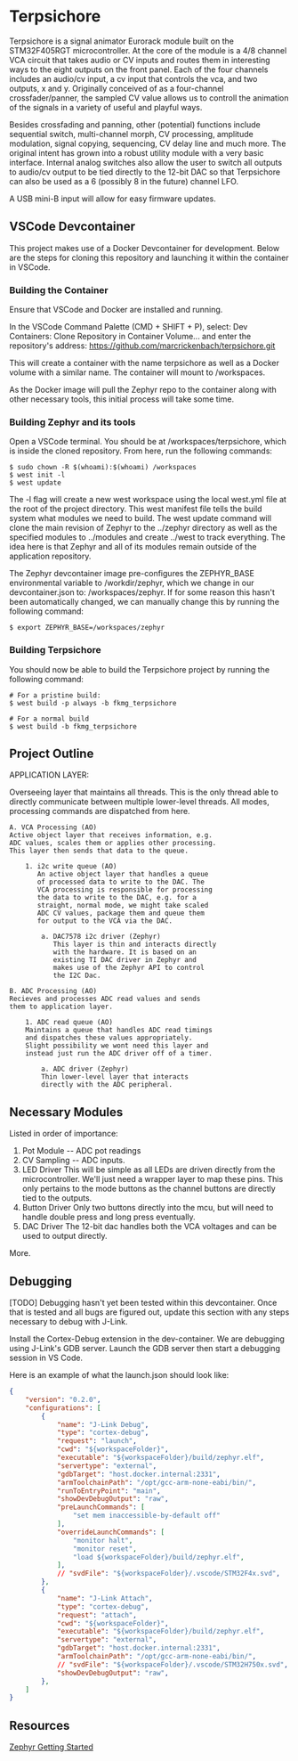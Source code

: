 # Terpsichore

Terpsichore is a signal animator Eurorack module built on the 
STM32F405RGT microcontroller. At the core of the module is a 
4/8 channel VCA circuit that takes audio or CV inputs and routes
them in interesting ways to the eight outputs on the front panel. 
Each of the four channels includes an audio/cv input, a cv input
that controls the vca, and two outputs, x and y. Originally 
conceived of as a four-channel crossfader/panner, the sampled
CV value allows us to controll the animation of the signals in
a variety of useful and playful ways. 

Besides crossfading and panning, other (potential) functions 
include sequential switch, multi-channel morph, CV processing,
amplitude modulation, signal copying, sequencing, CV delay line 
and much more. The original intent has grown into a robust 
utility module with a very basic interface. Internal
analog switches also allow the user to switch all outputs 
to audio/cv output to be tied directly to the 12-bit DAC so 
that Terpsichore can also be used as a 6 (possibly 8 in the
future) channel LFO. 

A USB mini-B input will allow for easy firmware updates.


## VSCode Devcontainer
This project makes use of a Docker Devcontainer for development. 
Below are the steps for cloning this repository and launching
it within the container in VSCode. 

### Building the Container
Ensure that VSCode and Docker are installed and running. 

In the VSCode Command Palette (CMD + SHIFT + P), select:
Dev Containers: Clone Repository in Container Volume... 
and enter the repository's address: 
https://github.com/marcrickenbach/terpsichore.git

This will create a container with the name terpsichore as well
as a Docker volume with a similar name. The container will mount
to /workspaces.

As the Docker image will pull the Zephyr repo to the container
along with other necessary tools, this initial process will take
some time. 

### Building Zephyr and its tools
Open a VSCode terminal. You should be at /workspaces/terpsichore,
which is inside the cloned repository. From here, run the following 
commands: 
```
$ sudo chown -R $(whoami):$(whoami) /workspaces
$ west init -l
$ west update
```
The -l flag will create a new west workspace using the local west.yml
file at the root of the project directory. This west manifest file
tells the build system what modules we need to build. The west update
command will clone the main revision of Zephyr to the ../zephyr directory
as well as the specified modules to ../modules and create ../west to 
track everything. The idea here is that Zephyr and all of its modules
remain outside of the application repository. 

The Zephyr devcontainer image pre-configures the ZEPHYR_BASE environmental
variable to /workdir/zephyr, which we change in our devcontainer.json to:
/workspaces/zephyr. If for some reason this hasn't been automatically
changed, we can manually change this by running the following command:
```
$ export ZEPHYR_BASE=/workspaces/zephyr
```

### Building Terpsichore

You should now be able to build the Terpsichore project by running the 
following command: 
```
# For a pristine build:
$ west build -p always -b fkmg_terpsichore
```
```
# For a normal build
$ west build -b fkmg_terpsichore
```


## Project Outline

APPLICATION LAYER:

Overseeing layer that maintains all threads. This is the
only thread able to directly communicate between multiple
lower-level threads. All modes, processing commands are
dispatched from here. 

    A. VCA Processing (AO)
    Active object layer that receives information, e.g.
    ADC values, scales them or applies other processing. 
    This layer then sends that data to the queue. 
    
        1. i2c write queue (AO)
           An active object layer that handles a queue 
           of processed data to write to the DAC. The
           VCA processing is responsible for processing
           the data to write to the DAC, e.g. for a 
           straight, normal mode, we might take scaled
           ADC CV values, package them and queue them
           for output to the VCA via the DAC. 

            a. DAC7578 i2c driver (Zephyr)
               This layer is thin and interacts directly
               with the hardware. It is based on an
               existing TI DAC driver in Zephyr and
               makes use of the Zephyr API to control
               the I2C Dac. 

    B. ADC Processing (AO)
    Recieves and processes ADC read values and sends
    them to application layer. 

        1. ADC read queue (AO)
        Maintains a queue that handles ADC read timings
        and dispatches these values appropriately. 
        Slight possibility we wont need this layer and
        instead just run the ADC driver off of a timer. 

            a. ADC driver (Zephyr)
            Thin lower-level layer that interacts 
            directly with the ADC peripheral.

## Necessary Modules

Listed in order of importance:
1. Pot Module -- ADC pot readings
2. CV Sampling -- ADC inputs. 
3. LED Driver
   This will be simple as all LEDs are driven directly
   from the microcontroller. We'll just need a wrapper
   layer to map these pins. This only pertains to the
   mode buttons as the channel buttons are directly
   tied to the outputs. 
4. Button Driver
   Only two buttons directly into the mcu, but will need
   to handle double press and long press eventually. 
5. DAC Driver
   The 12-bit dac handles both the VCA voltages and can
   be used to output directly. 

More. 


## Debugging

[TODO] Debugging hasn't yet been tested within this devcontainer. Once that 
is tested and all bugs are figured out, update this section with any steps 
necessary to debug with J-Link.

Install the Cortex-Debug extension in the dev-container. We are debugging using
J-Link's GDB server. Launch the GDB server then start a debugging session in VS
Code.

Here is an example of what the launch.json should look like:

```json
{
    "version": "0.2.0",
    "configurations": [
        {
            "name": "J-Link Debug",
            "type": "cortex-debug",
            "request": "launch",
            "cwd": "${workspaceFolder}",
            "executable": "${workspaceFolder}/build/zephyr.elf",
            "servertype": "external",
            "gdbTarget": "host.docker.internal:2331",
            "armToolchainPath": "/opt/gcc-arm-none-eabi/bin/",
            "runToEntryPoint": "main",
            "showDevDebugOutput": "raw",
            "preLaunchCommands": [
                "set mem inaccessible-by-default off"
            ],
            "overrideLaunchCommands": [
                "monitor halt",
                "monitor reset",
                "load ${workspaceFolder}/build/zephyr.elf",
            ],
            // "svdFile": "${workspaceFolder}/.vscode/STM32F4x.svd",
        },
        {
            "name": "J-Link Attach",
            "type": "cortex-debug",
            "request": "attach",
            "cwd": "${workspaceFolder}",
            "executable": "${workspaceFolder}/build/zephyr.elf",
            "servertype": "external",
            "gdbTarget": "host.docker.internal:2331",
            "armToolchainPath": "/opt/gcc-arm-none-eabi/bin/",
            // "svdFile": "${workspaceFolder}/.vscode/STM32H750x.svd",
            "showDevDebugOutput": "raw",
        },
    ]
}
```

## Resources

[Zephyr Getting Started](https://docs.zephyrproject.org/latest/develop/getting_started/index.html)
